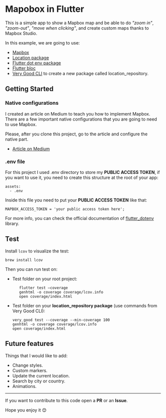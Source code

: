# Mapobox in Flutter

This is a simple app to show a Mapbox map and be able to do *"zoom in"*, *"zoom-out"*, *"move when clicking"*, and create custom maps thanks to Mapbox Studio.

In this example, we are going to use:
- [Mapbox](https://www.mapbox.com/)
- [Location package](https://pub.dev/packages/location)
- [Flutter dot env package](https://pub.dev/packages/flutter_dotenv)
- [Flutter bloc](https://pub.dev/packages/flutter_bloc)
- [Very Good CLI](https://github.com/VeryGoodOpenSource/very_good_cli) to create a new package called location_repository.

## Getting Started

### Native configurations

I created an article on Medium to teach you how to implement Mapbox.
There are a few important native configurations that you are going to need to use Mapbox.

Please, after you clone this project, go to the article and configure the native part.

- [Article on Medium](https://ana-polo.medium.com/mapbox-flutter-bloc-location-package-ee7130a2ac1a)

### .env file

For this project I used .env directory to store my **PUBLIC ACCESS TOKEN**, if you want to use it, you need to create this structure at the root of your app:

````
assets:
  - .env
````

Inside this file you need to put your **PUBLIC ACCESS TOKEN** like that:

````
MAPBOX_ACCESS_TOKEN = 'your public access token here';
````

For more info, you can check the official documentation of [flutter_dotenv](https://pub.dev/packages/flutter_dotenv) library.

## Test

Install ```lcov``` to visualize the test:

```brew install lcov```

Then you can run test on:

- Test folder on your root project:
    ```
       flutter test —coverage
       genhtml -o coverage coverage/lcov.info
       open coverage/index.html
  ```
  
- Test folder on your **location_repository package** (use commands from Very Good CLI):

   ```
   very_good test --coverage --min-coverage 100
   genhtml -o coverage coverage/lcov.info
   open coverage/index.html
  ```
  

## Future features

Things that I would like to add:
- Change styles.
- Custom markers.
- Update the current location.
- Search by city or country.
- Animations.
--------
If you want to contribute to this code open a **PR** or an **Issue**.

Hope you enjoy it 😊
